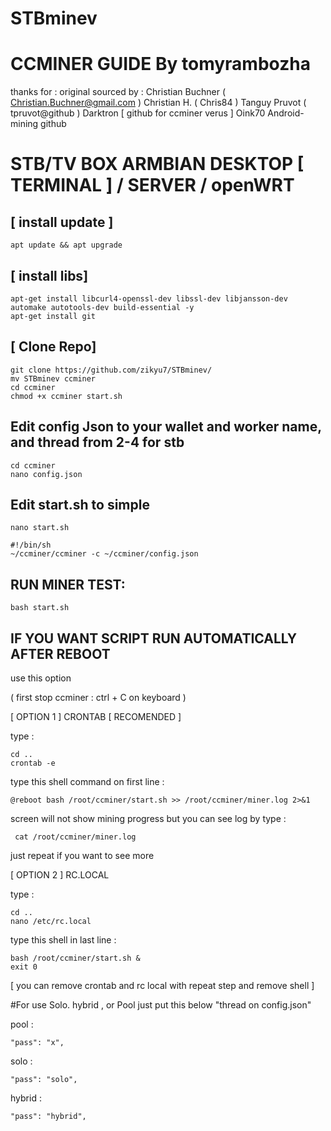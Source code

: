 # STBminev

# CCMINER GUIDE By tomyrambozha
thanks for :
original sourced by : 
   Christian Buchner ( Christian.Buchner@gmail.com )
   Christian H. ( Chris84 )
   Tanguy Pruvot ( tpruvot@github )
   Darktron [ github for ccminer verus ]
   Oink70 Android-mining github
   
# STB/TV BOX ARMBIAN DESKTOP [ TERMINAL ] / SERVER / openWRT

## [ install update ] 
```
apt update && apt upgrade 
```

## [ install libs]
```
apt-get install libcurl4-openssl-dev libssl-dev libjansson-dev automake autotools-dev build-essential -y
apt-get install git
```

## [ Clone Repo]
```
git clone https://github.com/zikyu7/STBminev/
mv STBminev ccminer
cd ccminer
chmod +x ccminer start.sh
```

## Edit config Json to your wallet and worker name, and thread from 2-4 for stb
```
cd ccminer
nano config.json
```
## Edit start.sh to simple
```
nano start.sh

#!/bin/sh
~/ccminer/ccminer -c ~/ccminer/config.json
```

## RUN MINER TEST: 
```
bash start.sh
```
## IF YOU WANT SCRIPT RUN AUTOMATICALLY AFTER REBOOT
use this option

( first stop ccminer :
ctrl + C on keyboard )

[ OPTION 1 ] CRONTAB [ RECOMENDED ] 

type : 

``` 
cd ..
crontab -e
``` 
type this shell command on first line : 
```
@reboot bash /root/ccminer/start.sh >> /root/ccminer/miner.log 2>&1

```
screen will not show mining progress but you can see log by type : 

```
 cat /root/ccminer/miner.log
```
just repeat if you want to see more 

[ OPTION 2 ] RC.LOCAL

type : 
```
cd ..
nano /etc/rc.local
```
type this shell in last line :
```
bash /root/ccminer/start.sh &
exit 0
```

[ you can remove crontab and rc local with repeat step and remove shell ]

#For use Solo.  hybrid , or Pool 
just put this below "thread on config.json"

pool :

```
"pass": "x",
```
solo :
```
"pass": "solo",
```
hybrid :
```
"pass": "hybrid",
```
